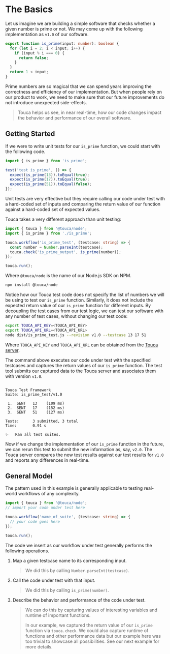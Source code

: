 # The Basics

Let us imagine we are building a simple software that checks whether a given
number is prime or not. We may come up with the following implementation as
`v1.0` of our software.

```ts
export function is_prime(input: number): boolean {
  for (let i = 2; i < input; i++) {
    if (input % i === 0) {
      return false;
    }
  }
  return 1 < input;
}
```

Prime numbers are so magical that we can spend years improving the correctness
and efficiency of our implementation. But when people rely on our product to
work, we need to make sure that our future improvements do not introduce
unexpected side-effects.

> Touca helps us see, in near real-time, how our code changes impact the
> behavior and performance of our overall software.

## Getting Started

If we were to write unit tests for our `is_prime` function, we could start with
the following code.

```ts
import { is_prime } from 'is_prime';

test('test is_prime', () => {
  expect(is_prime(13)).toEqual(true);
  expect(is_prime(17)).toEqual(true);
  expect(is_prime(51)).toEqual(false);
});
```

Unit tests are very effective but they require calling our code under test with
a hard-coded set of inputs and comparing the return value of our function
against a hard-coded set of expected values.

Touca takes a very different approach than unit testing:

```ts
import { touca } from '@touca/node';
import { is_prime } from './is_prime';

touca.workflow('is_prime_test', (testcase: string) => {
  const number = Number.parseInt(testcase);
  touca.check('is_prime_output', is_prime(number));
});

touca.run();
```

Where `@touca/node` is the name of our Node.js SDK on NPM.

```bash
npm install @touca/node
```

Notice how our Touca test code does not specify the list of numbers we will be
using to test our `is_prime` function. Similarly, it does not include the
expected return value of our `is_prime` function for different inputs. By
decoupling the test cases from our test logic, we can test our software with any
number of test cases, without changing our test code:

```bash
export TOUCA_API_KEY=<TOUCA_API_KEY>
export TOUCA_API_URL=<TOUCA_API_URL>
node dist/is_prime_test.js --revision v1.0 --testcase 13 17 51
```

Where `TOUCA_API_KEY` and `TOUCA_API_URL` can be obtained from the
[Touca server](https://app.touca.io).

The command above executes our code under test with the specified testcases and
captures the return values of our `is_prime` function. The test tool submits our
captured data to the Touca server and associates them with version `v1.0`.

```text

Touca Test Framework
Suite: is_prime_test/v1.0

 1.  SENT   13    (109 ms)
 2.  SENT   17    (152 ms)
 3.  SENT   51    (127 ms)

Tests:      3 submitted, 3 total
Time:       0.91 s

✨   Ran all test suites.

```

Now if we change the implementation of our `is_prime` function in the future, we
can rerun this test to submit the new information as, say, `v2.0`. The Touca
server compares the new test results against our test results for `v1.0` and
reports any differences in real-time.

## General Model

The pattern used in this example is generally applicable to testing real-world
workflows of any complexity.

```ts
import { touca } from '@touca/node';
// import your code under test here

touca.workflow('name_of_suite', (testcase: string) => {
  // your code goes here
});

touca.run();
```

The code we insert as our workflow under test generally performs the following
operations.

1.  Map a given testcase name to its corresponding input.

    > We did this by calling `Number.parseInt(testcase)`.

2.  Call the code under test with that input.

    > We did this by calling `is_prime(number)`.

3.  Describe the behavior and performance of the code under test.

    > We can do this by capturing values of interesting variables and runtime of
    > important functions.
    >
    > In our example, we captured the return value of our `is_prime` function
    > via `touca.check`. We could also capture runtime of functions and other
    > performance data but our example here was too trivial to showcase all
    > possibilities. See our next example for more details.
